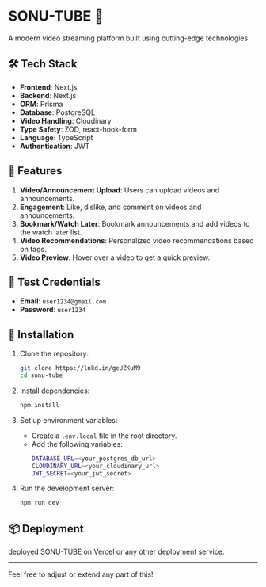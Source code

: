 # SONU-TUBE 🎥

A modern video streaming platform built using cutting-edge technologies.

## 🛠 Tech Stack

- **Frontend**: Next.js
- **Backend**: Next.js
- **ORM**: Prisma
- **Database**: PostgreSQL
- **Video Handling**: Cloudinary
- **Type Safety**: ZOD, react-hook-form
- **Language**: TypeScript
- **Authentication**: JWT

## 🚀 Features

1. **Video/Announcement Upload**: Users can upload videos and announcements.
2. **Engagement**: Like, dislike, and comment on videos and announcements.
3. **Bookmark/Watch Later**: Bookmark announcements and add videos to the watch later list.
4. **Video Recommendations**: Personalized video recommendations based on tags.
5. **Video Preview**: Hover over a video to get a quick preview.

## 🔑 Test Credentials

- **Email**: `user1234@gmail.com`
- **Password**: `user1234`

## 📂 Installation

1. Clone the repository:
   ```bash
   git clone https://lnkd.in/geUZKuM9
   cd sonu-tube
   ```

2. Install dependencies:
   ```bash
   npm install
   ```

3. Set up environment variables:
   - Create a `.env.local` file in the root directory.
   - Add the following variables:
     ```bash
     DATABASE_URL=<your_postgres_db_url>
     CLOUDINARY_URL=<your_cloudinary_url>
     JWT_SECRET=<your_jwt_secret>
     ```

4. Run the development server:
   ```bash
   npm run dev
   ```

## 📦 Deployment

deployed SONU-TUBE on Vercel or any other deployment service.

---

Feel free to adjust or extend any part of this!
